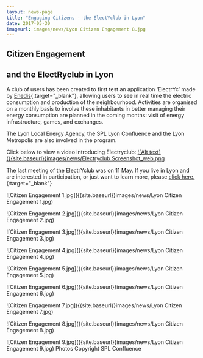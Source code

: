 ```yaml
---
layout: news-page
title: "Engaging Citizens - the ElectYclub in Lyon"
date: 2017-05-30
imageurl: images/news/Lyon Citizen Engagement 8.jpg
---
```


<div class="multiline">
<h2><span class="ornament-news">Citizen Engagement</span></h2>
<h2><span class="ornament-news">and the ElectRyclub in Lyon</span></h2>
</div>

A club of users has been created to first test an application ‘ElectrYc’ made by [Enedis](http://www.enedis.fr/){:target="_blank"}, allowing users to see in real time the electric consumption and production of the neighbourhood. Activities are organised on a monthly basis to involve these inhabitants in better managing their energy consumption are planned in the coming months: visit of energy infrastructure, games, and exchanges. 

The Lyon Local Energy Agency, the SPL Lyon Confluence and the Lyon Metropolis are also involved in the program.

Click below to view a video introducing Electryclub:
[![Alt text]({{site.baseurl}}images/news/Electryclub Screenshot_web.png](https://vimeo.com/216026414)

The last meeting of the ElectrYclub was on 11 May. If you live in Lyon and are interested in participation, or just want to learn more, please [click here.](http://www.lyon-confluence.fr/en/news/electryc.html){:target="_blank"}

![Citizen Engagement 1.jpg]({{site.baseurl}}images/news/Lyon Citizen Engagement 1.jpg)

![Citizen Engagement 2.jpg]({{site.baseurl}}images/news/Lyon Citizen Engagement 2.jpg)

![Citizen Engagement 3.jpg]({{site.baseurl}}images/news/Lyon Citizen Engagement 3.jpg)

![Citizen Engagement 4.jpg]({{site.baseurl}}images/news/Lyon Citizen Engagement 4.jpg)

![Citizen Engagement 5.jpg]({{site.baseurl}}images/news/Lyon Citizen Engagement 5.jpg)

![Citizen Engagement 6.jpg]({{site.baseurl}}images/news/Lyon Citizen Engagement 6.jpg)

![Citizen Engagement 7.jpg]({{site.baseurl}}images/news/Lyon Citizen Engagement 7.jpg)

![Citizen Engagement 8.jpg]({{site.baseurl}}images/news/Lyon Citizen Engagement 8.jpg)

![Citizen Engagement 9.jpg]({{site.baseurl}}images/news/Lyon Citizen Engagement 9.jpg)
Photos Copyright SPL Confluence
